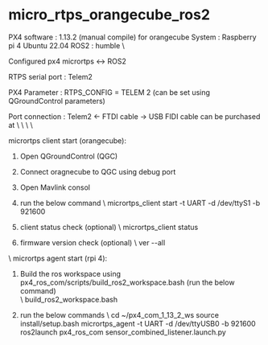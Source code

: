 # micro_rtps_orangecube_ros2
PX4 software : 1.13.2 (manual compile) for orangecube
System : Raspberry pi 4 Ubuntu 22.04
ROS2 : humble
\\

Configured px4 micrortps <-> ROS2

RTPS serial port : Telem2

PX4 Parameter :  RTPS_CONFIG = TELEM 2 (can be set using QGroundControl parameters)

Port connection :  Telem2 <- FTDI cable -> USB
FIDI cable can be purchased at 
\\
\\
\\
\\

micrortps client start (orangecube):
1. Open QGroundControl (QGC)
2. Connect oragnecube to QGC using debug port
3. Open Mavlink consol
4. run the below command
\\
micrortps_client start -t UART -d /dev/ttyS1 -b 921600

5. client status check (optional)
\\
micrortps_client status


6. firmware version check (optional)
\\
ver --all


\\
micrortps agent start (rpi 4):
1. Build the ros workspace using px4_ros_com/scripts/build_ros2_workspace.bash (run the below command)   
\\
build_ros2_workspace.bash

2. run the below commands
\\
cd ~/px4_com_1_13_2_ws
source install/setup.bash
micrortps_agent -t UART -d /dev/ttyUSB0 -b 921600
ros2launch px4_ros_com sensor_combined_listener.launch.py
